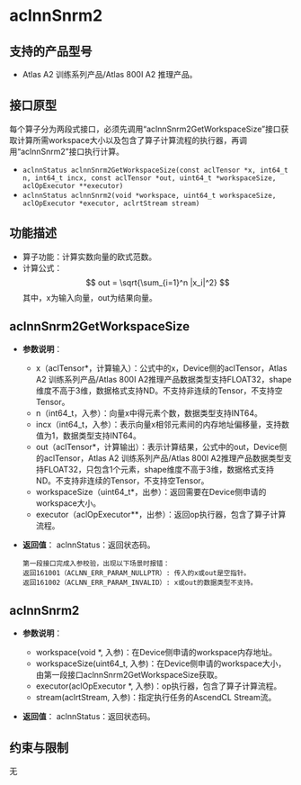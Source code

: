 # aclnnSnrm2

## 支持的产品型号
- Atlas A2 训练系列产品/Atlas 800I A2 推理产品。

## 接口原型
每个算子分为两段式接口，必须先调用“aclnnSnrm2GetWorkspaceSize”接口获取计算所需workspace大小以及包含了算子计算流程的执行器，再调用“aclnnSnrm2”接口执行计算。

- `aclnnStatus aclnnSnrm2GetWorkspaceSize(const aclTensor *x, int64_t n, int64_t incx, const aclTensor *out, uint64_t *workspaceSize, aclOpExecutor **executor)`
- `aclnnStatus aclnnSnrm2(void *workspace, uint64_t workspaceSize, aclOpExecutor *executor, aclrtStream stream)`

## 功能描述
- 算子功能：计算实数向量的欧式范数。  
- 计算公式：  
  $$
  out = \sqrt{\sum_{i=1}^n |x_i|^2}
  $$
  其中，x为输入向量，out为结果向量。

## aclnnSnrm2GetWorkspaceSize
- **参数说明**：
  
  - x（aclTensor*，计算输入）：公式中的x，Device侧的aclTensor，Atlas A2 训练系列产品/Atlas 800I A2推理产品数据类型支持FLOAT32，shape维度不高于3维，数据格式支持ND。不支持非连续的Tensor，不支持空Tensor。
  - n（int64_t，入参）：向量x中得元素个数，数据类型支持INT64。
  - incx（int64_t，入参）：表示向量x相邻元素间的内存地址偏移量，支持数值为1，数据类型支持INT64。
  - out（aclTensor*，计算输出）：表示计算结果，公式中的out，Device侧的aclTensor，Atlas A2 训练系列产品/Atlas 800I A2推理产品数据类型支持FLOAT32，只包含1个元素，shape维度不高于3维，数据格式支持ND。不支持非连续的Tensor，不支持空Tensor。
  - workspaceSize（uint64_t*，出参）：返回需要在Device侧申请的workspace大小。
  - executor（aclOpExecutor**，出参）：返回op执行器，包含了算子计算流程。  
- **返回值**：
  aclnnStatus：返回状态码。
  
  ```
  第一段接口完成入参校验，出现以下场景时报错：
  返回161001（ACLNN_ERR_PARAM_NULLPTR）: 传入的x或out是空指针。
  返回161002（ACLNN_ERR_PARAM_INVALID）: x或out的数据类型不支持。
  ```

## aclnnSnrm2
- **参数说明**：
  - workspace(void \*, 入参)：在Device侧申请的workspace内存地址。
  - workspaceSize(uint64_t, 入参)：在Device侧申请的workspace大小，由第一段接口aclnnSnrm2GetWorkspaceSize获取。
  - executor(aclOpExecutor \*, 入参)：op执行器，包含了算子计算流程。
  - stream(aclrtStream, 入参)：指定执行任务的AscendCL Stream流。

- **返回值**：
  aclnnStatus：返回状态码。

## 约束与限制
无

